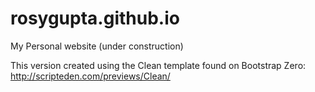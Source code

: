 # rosygupta.github.io

My Personal website (under construction)


This version created using the Clean template found on Bootstrap Zero:
http://scripteden.com/previews/Clean/
